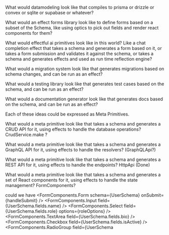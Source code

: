 What would datamodeling look like that compiles to prisma or drizzle or convex or sqlite or supabase or whatever?

What would an effect forms library look like to define forms based on a subset of the Schema, like using optics to pick out fields and render react components for them?

What would effectful ai primitives look like in this world? Like a chat completion effect that takes a schema and generates a form based on it, or takes a form submission and validates it against the schema, or takes a schema and generates effects and used as run time reflection engine?

What would a migration system look like that generates migrations based on schema changes, and can be run as an effect?

What would a testing library look like that generates test cases based on the schema, and can be run as an effect?

What would a documentation generator look like that generates docs based on the schema, and can be run as an effect?

Each of these ideas could be expressed as Meta Primitives.

What would a meta primitive look like that takes a schema and generates a CRUD API for it, using effects to handle the database operations? CrudService.make ?

What would a meta primitive look like that takes a schema and generates a GraphQL API for it, using effects to handle the resolvers? (GraphQLApi?)

What would a meta primitive look like that takes a schema and generates a REST API for it, using effects to handle the endpoints? HttpApi (Done)

What would a meta primitive look like that takes a schema and generates a set of React components for it, using effects to handle the state management? FormComponents?

could we have
<FormComponents>
<FormComponents.Form schema={UserSchema} onSubmit={handleSubmit} />
<FormComponents.Input field={UserSchema.fields.name} />
<FormComponents.Select field={UserSchema.fields.role} options={roleOptions} />
<FormComponents.TextArea field={UserSchema.fields.bio} />
<FormComponents.Checkbox field={UserSchema.fields.isActive} />
<FormComponents.RadioGroup field={UserSchema
</FormComponents>

